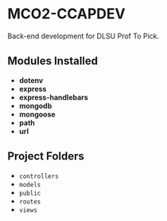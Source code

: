 # MCO2-CCAPDEV
Back-end development for DLSU Prof To Pick.

## Modules Installed
- **dotenv**
- **express**
- **express-handlebars**
- **mongodb**
- **mongoose**
- **path**
- **url**

## Project Folders
- `controllers`
- `models`
- `public`
- `routes`
- `views`